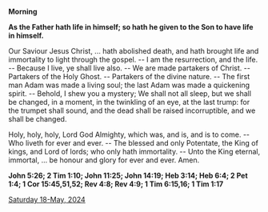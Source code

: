 **Morning**

**As the Father hath life in himself; so hath he given to the Son to have life in himself.**
 
Our Saviour Jesus Christ, ... hath abolished death, and hath brought life and immortality to light through the gospel. -- I am the resurrection, and the life. -- Because I live, ye shall live also. -- We are made partakers of Christ. -- Partakers of the Holy Ghost. -- Partakers of the divine nature. -- The first man Adam was made a living soul; the last Adam was made a quickening spirit. -- Behold, I shew you a mystery; We shall not all sleep, but we shall be changed, in a moment, in the twinkling of an eye, at the last trump: for the trumpet shall sound, and the dead shall be raised incorruptible, and we shall be changed.
 
Holy, holy, holy, Lord God Almighty, which was, and is, and is to come. -- Who liveth for ever and ever. -- The blessed and only Potentate, the King of kings, and Lord of lords; who only hath immortality. -- Unto the King eternal, immortal, ... be honour and glory for ever and ever. Amen.  

**John 5:26; 2 Tim 1:10; John 11:25; John 14:19; Heb 3:14; Heb 6:4; 2 Pet 1:4; 1 Cor 15:45,51,52; Rev 4:8; Rev 4:9; 1 Tim 6:15,16; 1 Tim 1:17**

[Saturday 18-May, 2024](https://t.me/daily_light)
